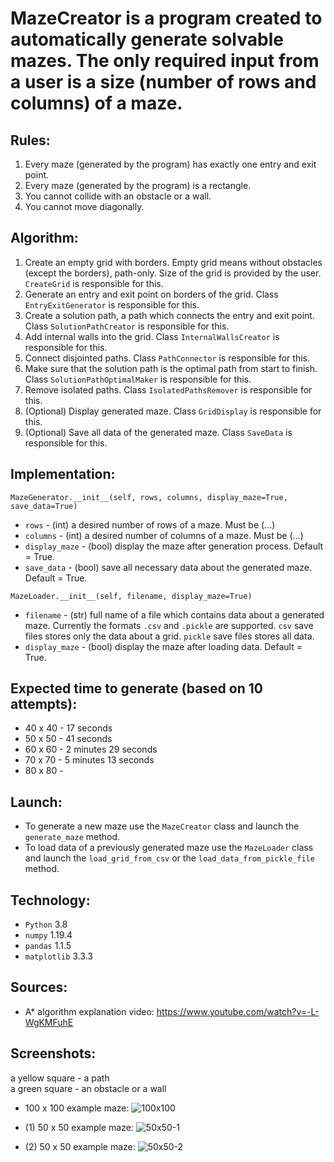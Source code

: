 # MazeCreator is a program created to automatically generate solvable mazes. The only required input from a user is a size (number of rows and columns) of a maze.

## Rules:
1. Every maze (generated by the program) has exactly one entry and exit point.
2. Every maze (generated by the program) is a rectangle.
3. You cannot collide with an obstacle or a wall.
4. You cannot move diagonally.

## Algorithm:
1. Create an empty grid with borders. Empty grid means without obstacles (except the borders), path-only. Size of the grid is provided by the user. ```CreateGrid``` is responsible for this.  
2. Generate an entry and exit point on borders of the grid. Class ```EntryExitGenerator``` is responsible for this.   
3. Create a solution path, a path which connects the entry and exit point. Class ```SolutionPathCreator``` is responsible for this.  
4. Add internal walls into the grid. Class ```InternalWallsCreator``` is responsible for this.  
5. Connect disjointed paths. Class ```PathConnector``` is responsible for this.  
6. Make sure that the solution path is the optimal path from start to finish. Class ```SolutionPathOptimalMaker``` is responsible for this.  
7. Remove isolated paths. Class ```IsolatedPathsRemover``` is responsible for this.   
8. (Optional) Display generated maze. Class ```GridDisplay``` is responsible for this.  
9. (Optional) Save all data of the generated maze. Class ```SaveData``` is responsible for this.  

## Implementation:
```MazeGenerator.__init__(self, rows, columns, display_maze=True, save_data=True)```
* ```rows``` - (int) a desired number of rows of a maze. Must be (...)
* ```columns``` - (int) a desired number of columns of a maze. Must be (...)
* ```display_maze``` - (bool) display the maze after generation process. Default = True.
* ```save_data``` - (bool) save all necessary data about the generated maze. Default = True.

```MazeLoader.__init__(self, filename, display_maze=True)```
* ```filename``` - (str) full name of a file which contains data about a generated maze. Currently the formats ```.csv``` and ```.pickle``` are supported. ```csv``` save files stores only the data about a grid. ```pickle``` save files stores all data.
* ```display_maze``` - (bool) display the maze after loading data. Default = True.

## Expected time to generate (based on 10 attempts):
* 40 x 40 - 17 seconds
* 50 x 50 - 41 seconds
* 60 x 60 - 2 minutes 29 seconds
* 70 x 70 - 5 minutes 13 seconds
* 80 x 80 - 

## Launch:
* To generate a new maze use the ```MazeCreator``` class and launch the ```generate_maze``` method.
* To load data of a previously generated maze use the ```MazeLoader``` class and launch the ```load_grid_from_csv``` or the ```load_data_from_pickle_file``` method.

## Technology:   
* ```Python``` 3.8  
* ```numpy``` 1.19.4  
* ```pandas``` 1.1.5
* ```matplotlib``` 3.3.3

## Sources:
* A* algorithm explanation video: https://www.youtube.com/watch?v=-L-WgKMFuhE

## Screenshots:
a yellow square - a path  
a green square - an obstacle or a wall  

* 100 x 100 example maze:
![100x100](https://user-images.githubusercontent.com/71539614/103317850-c5a6ee00-4a2c-11eb-9431-c2f1810be885.png)

* (1) 50 x 50 example maze:
![50x50-1](https://user-images.githubusercontent.com/71539614/103319074-c3df2980-4a30-11eb-86cd-b2af835ceebc.png)

* (2) 50 x 50 example maze:
![50x50-2](https://user-images.githubusercontent.com/71539614/103319073-c3469300-4a30-11eb-8a4d-d9ae6454322b.png)
